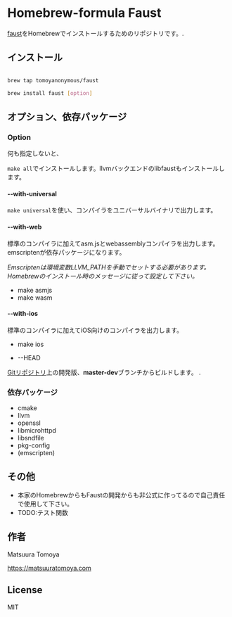 # Homebrew-formula Faust

[faust](http://faust.grame.fr)をHomebrewでインストールするためのリポジトリです。.

## インストール

```sh

brew tap tomoyanonymous/faust

brew install faust [option]

```

## オプション、依存パッケージ

### Option

何も指定しないと、

`make all`でインストールします。llvmバックエンドのlibfaustもインストールします。

#### --with-universal

`make universal`を使い、コンパイラをユニバーサルバイナリで出力します。

#### --with-web

標準のコンパイラに加えてasm.jsとwebassemblyコンパイラを出力します。emscriptenが依存パッケージになります。

*Emscriptenは環境変数LLVM_PATHを手動でセットする必要があります。Homebrewのインストール時のメッセージに従って設定して下さい。*

- make asmjs
- make wasm

#### --with-ios

標準のコンパイラに加えてiOS向けのコンパイラを出力します。

- make ios

- --HEAD

[Gitリポジトリ](https://github.com/grame-cncm/faust)上の開発版、**master-dev**ブランチからビルドします。
.
### 依存パッケージ

- cmake
- llvm
- openssl
- libmicrohttpd
- libsndfile
- pkg-config
- (emscripten)

## その他

- 本家のHomebrewからもFaustの開発からも非公式に作ってるので自己責任で使用して下さい。
- TODO:テスト関数


## 作者

Matsuura Tomoya

<https://matsuuratomoya.com>

## License

MIT
